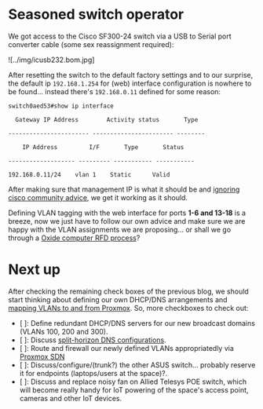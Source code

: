 # Seasoned switch operator

We got access to the Cisco SF300-24 switch via a USB to Serial port converter cable (some sex reassignment required):

![../img/icusb232.bom.jpg]

After resetting the switch to the default factory settings and to our surprise, the default ip `192.168.1.254` for (web) interface configuration is nowhere to be found... instead there's `192.168.0.11` defined for some reason:

```
switch0aed53#show ip interface

  Gateway IP Address        Activity status       Type

----------------------- ----------------------- --------

    IP Address         I/F       Type       Status

------------------- --------- ----------- -----------

192.168.0.11/24    vlan 1    Static      Valid
```

After making sure that management IP is what it should be and [ignoring cisco community advice](https://community.cisco.com/t5/switching/can-t-access-web-interface-on-sf-300-24/td-p/2146915), we get it working as it should.

Defining VLAN tagging with the web interface for ports **1-6 and 13-18** is a breeze, now we just have to follow our own advice and make sure we are happy with the VLAN assignments we are proposing... or shall we go through a [Oxide computer RFD process](https://rfd.shared.oxide.computer/rfd/0001)?

# Next up

After checking the remaining check boxes of the previous blog, we should start thinking about defining our own DHCP/DNS arrangements and [mapping VLANs to and from Proxmox](https://pve.proxmox.com/wiki/Network_Configuration#sysadmin_network_vlan). So, more checkboxes to check out:

- [ ]: Define redundant DHCP/DNS servers for our new broadcast domains (VLANs 100, 200 and 300).
- [ ]: Discuss [split-horizon DNS configurations](https://en.wikipedia.org/wiki/Split-horizon_DNS).
- [ ]: Route and firewall our newly defined VLANs appropriatedly via [Proxmox SDN](https://pve.proxmox.com/pve-docs/chapter-pvesdn.html)
- [ ]: Discuss/configure/(trunk?) the other ASUS switch... probably reserve it for endpoints (laptops/users at the space)?.
- [ ]: Discuss and replace noisy fan on Allied Telesys POE switch, which will become really handy for IoT powering of the space's access point, cameras and other IoT devices.
